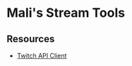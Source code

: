 # Mali's Stream Tools

## Resources

- [Twitch API Client](https://github.com/itsPeetah/python-twitch-client)
